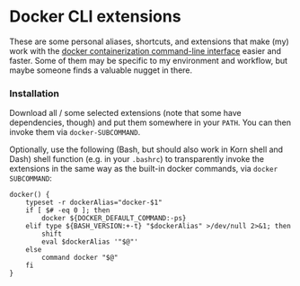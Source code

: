 # Docker CLI extensions

These are some personal aliases, shortcuts, and extensions that make (my) work with the [docker containerization command-line interface](https://www.docker.com/) easier and faster. Some of them may be specific to my environment and workflow, but maybe someone finds a valuable nugget in there.

### Installation

Download all / some selected extensions (note that some have dependencies, though) and put them somewhere in your `PATH`. You can then invoke them via `docker-SUBCOMMAND`.

Optionally, use the following (Bash, but should also work in Korn shell and Dash) shell function (e.g. in your `.bashrc`) to transparently invoke the extensions in the same way as the built-in docker commands, via `docker SUBCOMMAND`:

    docker() {
        typeset -r dockerAlias="docker-$1"
        if [ $# -eq 0 ]; then
            docker ${DOCKER_DEFAULT_COMMAND:-ps}
        elif type ${BASH_VERSION:+-t} "$dockerAlias" >/dev/null 2>&1; then
            shift
            eval $dockerAlias '"$@"'
        else
            command docker "$@"
        fi
    }
